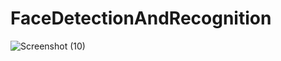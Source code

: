# FaceDetectionAndRecognition
![Screenshot (10)](https://user-images.githubusercontent.com/72982362/150980476-52ce1927-8aea-4f8b-bf92-8e915804c414.png)
